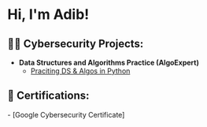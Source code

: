 <h1>Hi, I'm Adib! </h1>

<h2>👨‍💻 Cybersecurity Projects:</h2>

- <b>Data Structures and Algorithms Practice (AlgoExpert)</b>
  - [Praciting DS & Algos in Python]()
<h2>📝 Certifications:</h2>
- [Google Cybersecurity Certificate]
